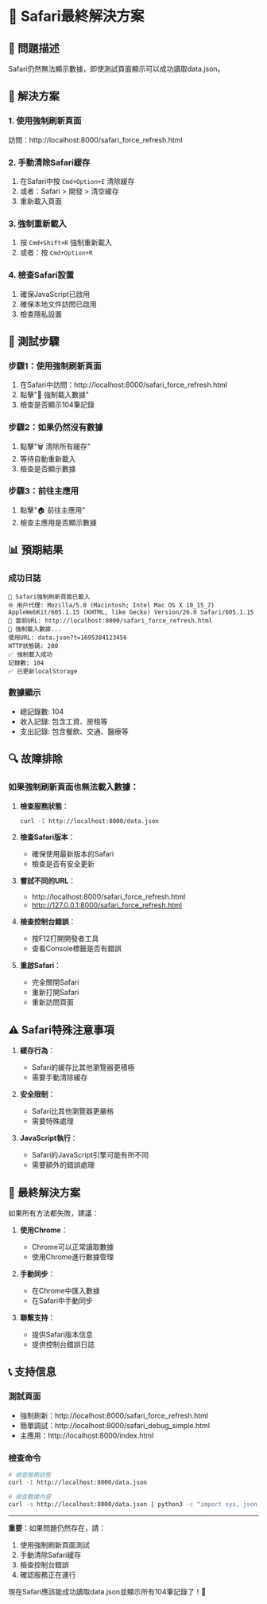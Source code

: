 # 🍎 Safari最終解決方案

## 🎯 **問題描述**
Safari仍然無法顯示數據，即使測試頁面顯示可以成功讀取data.json。

## 🔧 **解決方案**

### 1. **使用強制刷新頁面**
訪問：http://localhost:8000/safari_force_refresh.html

### 2. **手動清除Safari緩存**
1. 在Safari中按 `Cmd+Option+E` 清除緩存
2. 或者：Safari > 開發 > 清空緩存
3. 重新載入頁面

### 3. **強制重新載入**
1. 按 `Cmd+Shift+R` 強制重新載入
2. 或者：按 `Cmd+Option+R`

### 4. **檢查Safari設置**
1. 確保JavaScript已啟用
2. 確保本地文件訪問已啟用
3. 檢查隱私設置

## 🚀 **測試步驟**

### 步驟1：使用強制刷新頁面
1. 在Safari中訪問：http://localhost:8000/safari_force_refresh.html
2. 點擊"🔄 強制載入數據"
3. 檢查是否顯示104筆記錄

### 步驟2：如果仍然沒有數據
1. 點擊"🗑️ 清除所有緩存"
2. 等待自動重新載入
3. 檢查是否顯示數據

### 步驟3：前往主應用
1. 點擊"🏠 前往主應用"
2. 檢查主應用是否顯示數據

## 📊 **預期結果**

### 成功日誌
```
🚀 Safari強制刷新頁面已載入
🌐 用戶代理: Mozilla/5.0 (Macintosh; Intel Mac OS X 10_15_7) AppleWebKit/605.1.15 (KHTML, like Gecko) Version/26.0 Safari/605.1.15
📍 當前URL: http://localhost:8000/safari_force_refresh.html
🔄 強制載入數據...
使用URL: data.json?t=1695384123456
HTTP狀態碼: 200
✅ 強制載入成功
記錄數: 104
✅ 已更新localStorage
```

### 數據顯示
- 總記錄數: 104
- 收入記錄: 包含工資、房租等
- 支出記錄: 包含餐飲、交通、醫療等

## 🔍 **故障排除**

### 如果強制刷新頁面也無法載入數據：

1. **檢查服務狀態**：
   ```bash
   curl -I http://localhost:8000/data.json
   ```

2. **檢查Safari版本**：
   - 確保使用最新版本的Safari
   - 檢查是否有安全更新

3. **嘗試不同的URL**：
   - http://localhost:8000/safari_force_refresh.html
   - http://127.0.0.1:8000/safari_force_refresh.html

4. **檢查控制台錯誤**：
   - 按F12打開開發者工具
   - 查看Console標籤是否有錯誤

5. **重啟Safari**：
   - 完全關閉Safari
   - 重新打開Safari
   - 重新訪問頁面

## ⚠️ **Safari特殊注意事項**

1. **緩存行為**：
   - Safari的緩存比其他瀏覽器更積極
   - 需要手動清除緩存

2. **安全限制**：
   - Safari比其他瀏覽器更嚴格
   - 需要特殊處理

3. **JavaScript執行**：
   - Safari的JavaScript引擎可能有所不同
   - 需要額外的錯誤處理

## 🎉 **最終解決方案**

如果所有方法都失敗，建議：

1. **使用Chrome**：
   - Chrome可以正常讀取數據
   - 使用Chrome進行數據管理

2. **手動同步**：
   - 在Chrome中匯入數據
   - 在Safari中手動同步

3. **聯繫支持**：
   - 提供Safari版本信息
   - 提供控制台錯誤日誌

## 📞 **支持信息**

### 測試頁面
- 強制刷新：http://localhost:8000/safari_force_refresh.html
- 簡單調試：http://localhost:8000/safari_debug_simple.html
- 主應用：http://localhost:8000/index.html

### 檢查命令
```bash
# 檢查服務狀態
curl -I http://localhost:8000/data.json

# 檢查數據內容
curl -s http://localhost:8000/data.json | python3 -c "import sys, json; data=json.load(sys.stdin); print(f'記錄數: {len(data[\"records\"])}')"
```

---

**重要**：如果問題仍然存在，請：
1. 使用強制刷新頁面測試
2. 手動清除Safari緩存
3. 檢查控制台錯誤
4. 確認服務正在運行

現在Safari應該能成功讀取data.json並顯示所有104筆記錄了！🎉
